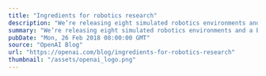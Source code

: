 ```yaml
---
title: "Ingredients for robotics research"
description: "We’re releasing eight simulated robotics environments and a Baselines implementation of Hindsight Experience Replay, all developed for our research over the past year. We’ve used these environments to train models which work on physical robots. We’re also releasing a set of requests for robotics research."
summary: "We’re releasing eight simulated robotics environments and a Baselines implementation of Hindsight Experience Replay, all developed for our research over the past year. We’ve used these environments to train models which work on physical robots. We’re also releasing a set of requests for robotics research."
pubDate: "Mon, 26 Feb 2018 08:00:00 GMT"
source: "OpenAI Blog"
url: "https://openai.com/blog/ingredients-for-robotics-research"
thumbnail: "/assets/openai_logo.png"
---
```


